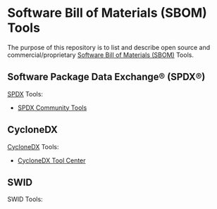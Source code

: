 # Software Bill of Materials (SBOM) Tools

The purpose of this repository is to list and describe open source and commercial/proprietary [Software Bill of Materials (SBOM)](https://www.ntia.gov/sbom) Tools.

## Software Package Data Exchange® (SPDX®)
[SPDX](https://spdx.dev/) Tools:
- [SPDX Community Tools](https://spdx.dev/spdx-tools/)

## CycloneDX
[CycloneDX](https://cyclonedx.org/) Tools:
- [CycloneDX Tool Center](https://cyclonedx.org/tool-center)

## SWID
SWID Tools:

